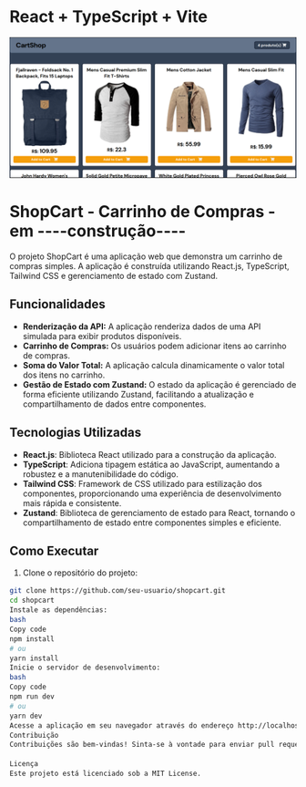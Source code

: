 # React + TypeScript + Vite

![Screenshot da aplicação](public/shopcart.png)

# ShopCart - Carrinho de Compras - em ----construção----

O projeto ShopCart é uma aplicação web que demonstra um carrinho de compras simples. A aplicação é construída utilizando React.js, TypeScript, Tailwind CSS e gerenciamento de estado com Zustand.

## Funcionalidades

- **Renderização da API:** A aplicação renderiza dados de uma API simulada para exibir produtos disponíveis.
- **Carrinho de Compras:** Os usuários podem adicionar itens ao carrinho de compras.
- **Soma do Valor Total:** A aplicação calcula dinamicamente o valor total dos itens no carrinho.
- **Gestão de Estado com Zustand:** O estado da aplicação é gerenciado de forma eficiente utilizando Zustand, facilitando a atualização e compartilhamento de dados entre componentes.

## Tecnologias Utilizadas

- **React.js**: Biblioteca React utilizado para a construção da aplicação.
- **TypeScript**: Adiciona tipagem estática ao JavaScript, aumentando a robustez e a manutenibilidade do código.
- **Tailwind CSS**: Framework de CSS utilizado para estilização dos componentes, proporcionando uma experiência de desenvolvimento mais rápida e consistente.
- **Zustand**: Biblioteca de gerenciamento de estado para React, tornando o compartilhamento de estado entre componentes simples e eficiente.

## Como Executar

1. Clone o repositório do projeto:

```bash
git clone https://github.com/seu-usuario/shopcart.git
cd shopcart
Instale as dependências:
bash
Copy code
npm install
# ou
yarn install
Inicie o servidor de desenvolvimento:
bash
Copy code
npm run dev
# ou
yarn dev
Acesse a aplicação em seu navegador através do endereço http://localhost:3000.
Contribuição
Contribuições são bem-vindas! Sinta-se à vontade para enviar pull requests ou abrir issues para reportar bugs ou sugerir novas funcionalidades.

Licença
Este projeto está licenciado sob a MIT License.

